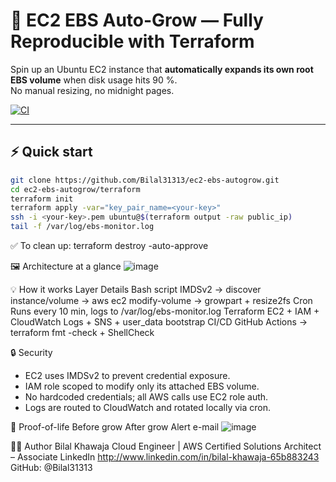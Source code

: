 # 🚀 EC2 EBS Auto-Grow — Fully Reproducible with Terraform

Spin up an Ubuntu EC2 instance that **automatically expands its own root EBS volume** when disk usage hits 90 %.  
No manual resizing, no midnight pages.

[![CI](https://github.com/Bilal31313/ec2-ebs-autogrow/actions/workflows/ci.yml/badge.svg)](https://github.com/Bilal31313/ec2-ebs-autogrow/actions)

---

## ⚡ Quick start

```bash
git clone https://github.com/Bilal31313/ec2-ebs-autogrow.git
cd ec2-ebs-autogrow/terraform
terraform init
terraform apply -var="key_pair_name=<your-key>"
ssh -i <your-key>.pem ubuntu@$(terraform output -raw public_ip)
tail -f /var/log/ebs-monitor.log
```
✅ To clean up:
terraform destroy -auto-approve


🖼️ Architecture at a glance
![image](https://github.com/user-attachments/assets/75f85cf5-4944-4362-8512-16f1e06a0223)


💡 How it works
Layer	Details
Bash script	IMDSv2 → discover instance/volume → aws ec2 modify-volume → growpart + resize2fs
Cron	Runs every 10 min, logs to /var/log/ebs-monitor.log
Terraform	EC2 + IAM + CloudWatch Logs + SNS + user_data bootstrap
CI/CD	GitHub Actions → terraform fmt -check + ShellCheck

🔒 Security

- EC2 uses IMDSv2 to prevent credential exposure.
- IAM role scoped to modify only its attached EBS volume.
- No hardcoded credentials; all AWS calls use EC2 role auth.
- Logs are routed to CloudWatch and rotated locally via cron.


📸 Proof-of-life
Before grow	After grow	Alert e-mail
![image](https://github.com/user-attachments/assets/33046b86-f3e4-4fc6-9cf8-eb8d45a75a54)

👨‍💻 Author Bilal Khawaja Cloud Engineer | AWS Certified Solutions Architect – Associate LinkedIn http://www.linkedin.com/in/bilal-khawaja-65b883243 GitHub: @Bilal31313
